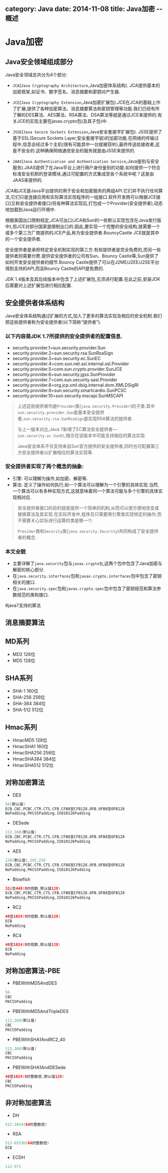 category: Java
date: 2014-11-08
title: Java加密 -- 概述
---
# Java加密

## Java安全领域组成部分

Java安全领域总共分为4个部分:
* `JCA`(`Java Cryptography Architecture`,Java加密体系结构). JCA提供基本的加密框架,如证书、数字签名、消息摘要和密钥对产生器.

* `JCE`(`Java Cryptography Extension`,Java加密扩展包).JCE在JCA的基础上作了扩展,提供了各种加密算法、消息摘要算法和密钥管理等功能.我们已经有所了解的DES算法、AES算法、RSA算法、DSA算法等就是通过JCE来提供的.有关JCE的实现主要在javax.crypto包(及其子包)中.

* `JSSE`(`Java Secure Sockets Extension`,Java安全套接字扩展包). JSSE提供了基于SSL(Secure Sockets Layer,安全套接字层)的加密功能.在网络的传输过程中,信息会经过多个主机(很有可能其中一台就被窃听),最终传送给接收者,这是不安全的.这种确保网络通信安全的服务就是由JSSE来提供的.

* `JAAS`(`Java Authentication and Authentication Service`,Java鉴别与安全服务).JAAS提供了在Java平台上进行用户身份鉴别的功能.如何提供一个符合标准安全机制的登录模块,通过可配置的方式集成至各个系统中呢？这是由JAAS来提供的.

JCA和JCE是Java平台提供的用于安全和加密服务的两组API.它们并不执行任何算法,它们只是连接应用和实际算法实现程序的一组接口.软件开发商可以根据JCE接口(又称安全提供者接口)将各种算法实现后,打包成一个Provider(安全提供者),动态地加载到Java运行环境中.

根据美国出口限制规定,JCA可出口(JCA和Sun的一些默认实现包含在Java发行版中),但JCE对部分国家是限制出口的.因此,要实现一个完整的安全结构,就需要一个或多个第三方厂商提供的JCE产品,称为安全提供者.BouncyCastle JCE就是其中的一个安全提供者.

安全提供者是承担特定安全机制实现的第三方.有些提供者是完全免费的,而另一些提供者则需要付费.提供安全提供者的公司有Sun、Bouncy Castle等,Sun提供了如何开发安全提供者的细节.Bouncy Castle提供了可以在J2ME/J2EE/J2SE平台得到支持的API,而且Bouncy Castle的API是免费的.

JDK 1.4版本及其后续版本中包含了上述扩展包,无须进行配置.在此之前,安装JDK后需要对上述扩展包进行相应配置.

##  安全提供者体系结构

Java安全体系结构通过扩展的方式,加入了更多的算法实现及相应的安全机制.我们把这些提供者称为安全提供者(以下简称“提供者”).

### 以下内容是JDK 1.7所提供的安全提供者的配置信息.
* security.provider.1=sun.security.provider.Sun
* security.provider.2=sun.security.rsa.SunRsaSign
* security.provider.3=sun.security.ec.SunEC
* security.provider.4=com.sun.net.ssl.internal.ssl.Provider
* security.provider.5=com.sun.crypto.provider.SunJCE
* security.provider.6=sun.security.jgss.SunProvider
* security.provider.7=com.sun.security.sasl.Provider
* security.provider.8=org.jcp.xml.dsig.internal.dom.XMLDSigRI
* security.provider.9=sun.security.smartcardio.SunPCSC
* security.provider.10=sun.security.mscapi.SunMSCAPI

> 上述这些提供者均是`Provider`类(`java.security.Provider`)的子类.其中`sun.security.provider.Sun`是基本安全提供者,`sun.security.rsa.SunRsaSign`是实现RSA算法的提供者.
>
> 与上一版本对比,Java 7新增了EC算法安全提供者—`sun.security.ec.SunEC`,暗示在该版本中可能支持相应的算法实现.
>
> Java安全体系不仅支持来自Sun官方提供的安全提供者,同时也可配置第三方安全提供者以扩展相应的算法实现等.

### 安全提供者实现了两个概念的抽象:
* 引擎:	可以理解为操作,如加密、解密等.
* 算法: 定义了操作如何执行,如一个算法可以理解为一个引擎的具体实现.当然,一个算法可以有多种实现方式,这就意味着同一个算法可能与多个引擎的具体实现相对应.

> 安全提供者接口的目的就是提供一个简单的机制,从而可以很方便地改变或替换算法及其实现.在实际开发中,程序员只需要用引擎类实现特定的操作,而不需要关心实际进行运算的类是哪一个.
>
> `Provider`类和`Security`类(`java.security.Security`)共同构成了安全提供者的概念.

### 本文全貌

* 主要详解了`java.security`包与`javax.crypto包`,这两个包中包含了Java加密与解密的核心部分.
* 在`java.security.interfaces`包和`javax.crypto.interfaces`包中包含了密钥相关的接口.
* 在`java.security.spec`包和`javax.crypto.spec`包中包含了密钥规范和算法参数规范的类和接口.

#java7支持的算法
## 消息摘要算法

## MD系列
* MD2             128位
* MD5             128位

## SHA系列
* SHA-1           160位
* SHA-256         256位
* SHA-384         384位
* SHA-512         512位

## Hmac系列
* HmacMD5        128位
* HmacSHA1       160位
* HmacSHA256     256位
* HmacSHA384     384位
* HmacSHA512     512位


##  对称加密算法

* DES
```java
56(默认值)
ECB,CBC,PCBC,CTR,CTS,CFB,CFB8至CFB128,OFB,OFB8至OFB128
NoPadding,PKCS5Padding,ISO10126Padding
```
* DESede
```java
112,168(默认值)
ECB,CBC,PCBC,CTR,CTS,CFB,CFB8至CFB128,OFB,OFB8至OFB128
NoPadding,PKCS5Padding,ISO10126Padding
```
* AES
```java
128(默认值),192,256
ECB,CBC,PCBC,CTR,CTS,CFB,CFB8至CFB128,OFB,OFB8至OFB128
NoPadding,PKCS5Padding,ISO10126Padding
```
* Blowfish
```java
32z至448(8的倍数,默认值128)
ECB,CBC,PCBC,CTR,CTS,CFB,CFB8至CFB128,OFB,OFB8至OFB128
NoPadding,PKCS5Padding,ISO10126Padding
```
* RC2
```java
40至1024(8的倍数,默认值128)
ECB
NoPadding
```
* RC4
```java
40至1024(8的倍数,默认值128)
ECB
NoPadding
```
## 对称加密算法-PBE
* PBEWithMD5AndDES
```java
56
CBC
PKCS5Padding
```
* PBEWithMD5AndTripleDES
```java
112,168(默认值)
CBC
PKCS5Padding
```
* PBEWithSHA1AndRC2_40
```java
112,168(默认值)
CBC
PKCS5Padding
```
* PBEWithSHA1AndDESede
```java
40至1024(8的整数倍,默认值128)
CBC
PKCS5Padding
```
## 非对称加密算法
* DH
```java
512-1024(64的整数倍)
```
* RSA
```java
512-65536(64的整数倍)
ECB
```
* ECDH
```java
112-571
```
